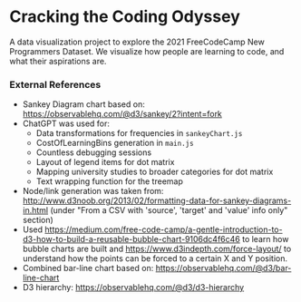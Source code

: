 # Cracking the Coding Odyssey

A data visualization project to explore the 2021 FreeCodeCamp New Programmers Dataset. We visualize how people are learning to code, and what their aspirations are.

### External References

- Sankey Diagram chart based on: https://observablehq.com/@d3/sankey/2?intent=fork
- ChatGPT was used for:
  - Data transformations for frequencies in `sankeyChart.js`
  - CostOfLearningBins generation in `main.js`
  - Countless debugging sessions
  - Layout of legend items for dot matrix
  - Mapping university studies to broader categories for dot matrix
  - Text wrapping function for the treemap
- Node/link generation was taken from: http://www.d3noob.org/2013/02/formatting-data-for-sankey-diagrams-in.html (under "From a CSV with 'source', 'target' and 'value' info only" section)
- Used https://medium.com/free-code-camp/a-gentle-introduction-to-d3-how-to-build-a-reusable-bubble-chart-9106dc4f6c46 to learn how bubble charts are built and https://www.d3indepth.com/force-layout/ to understand how the points can be forced to a certain X and Y position.
- Combined bar-line chart based on: https://observablehq.com/@d3/bar-line-chart
- D3 hierarchy: https://observablehq.com/@d3/d3-hierarchy
